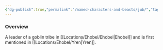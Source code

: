 ```yaml
---
{"dg-publish":true,"permalink":"/named-characters-and-beasts/jub/","tags":["NPC"],"updated":"2025-03-01T21:15:18.479+00:00"}
---
```



### Overview
A leader of a goblin tribe in [[Locations/Ehobel/Ehobel\|Ehobel]] and is first mentioned in [[Locations/Ehobel/Yren\|Yren]].
